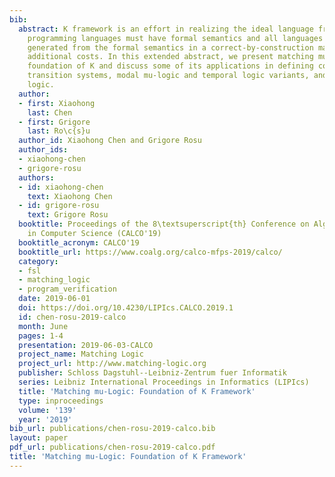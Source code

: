 ```yaml
---
bib:
  abstract: K framework is an effort in realizing the ideal language framework where
    programming languages must have formal semantics and all languages tools are automatically
    generated from the formal semantics in a correct-by-construction manner at no
    additional costs. In this extended abstract, we present matching mu-logic as the
    foundation of K and discuss some of its applications in defining constructors,
    transition systems, modal mu-logic and temporal logic variants, and reachability
    logic.
  author:
  - first: Xiaohong
    last: Chen
  - first: Grigore
    last: Ro\c{s}u
  author_id: Xiaohong Chen and Grigore Rosu
  author_ids:
  - xiaohong-chen
  - grigore-rosu
  authors:
  - id: xiaohong-chen
    text: Xiaohong Chen
  - id: grigore-rosu
    text: Grigore Rosu
  booktitle: Proceedings of the 8\textsuperscript{th} Conference on Algebra and Coalgebra
    in Computer Science (CALCO'19)
  booktitle_acronym: CALCO'19
  booktitle_url: https://www.coalg.org/calco-mfps-2019/calco/
  category:
  - fsl
  - matching_logic
  - program_verification
  date: 2019-06-01
  doi: https://doi.org/10.4230/LIPIcs.CALCO.2019.1
  id: chen-rosu-2019-calco
  month: June
  pages: 1-4
  presentation: 2019-06-03-CALCO
  project_name: Matching Logic
  project_url: http://www.matching-logic.org
  publisher: Schloss Dagstuhl--Leibniz-Zentrum fuer Informatik
  series: Leibniz International Proceedings in Informatics (LIPIcs)
  title: 'Matching mu-Logic: Foundation of K Framework'
  type: inproceedings
  volume: '139'
  year: '2019'
bib_url: publications/chen-rosu-2019-calco.bib
layout: paper
pdf_url: publications/chen-rosu-2019-calco.pdf
title: 'Matching mu-Logic: Foundation of K Framework'
---
```

